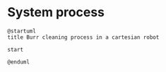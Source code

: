 # System process


```plantuml
@startuml
title Burr cleaning process in a cartesian robot

start

@enduml
